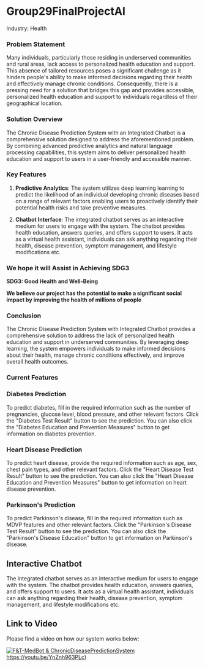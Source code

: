 # Group29FinalProjectAI
Industry: Health

### Problem Statement

Many individuals, particularly those residing in underserved communities and rural areas, lack access to personalized health education and support. This absence of tailored resources poses a significant challenge as it hinders people's ability to make informed decisions regarding their health and effectively manage chronic conditions. Consequently, there is a pressing need for a solution that bridges this gap and provides accessible, personalized health education and support to individuals regardless of their geographical location.

### Solution Overview

The Chronic Disease Prediction System with an Integrated Chatbot is a comprehensive solution designed to address the aforementioned problem. By combining advanced predictive analytics and natural language processing capabilities, this system aims to deliver personalized health education and support to users in a user-friendly and accessible manner.

### Key Features

1. **Predictive Analytics**: The system utilizes deep learning learning to predict the likelihood of an individual developing chronic diseases based on a range of relevant factors enabling users to proactively identify their potential health risks and take preventive measures.

2. **Chatbot Interface**: The integrated chatbot serves as an interactive medium for users to engage with the system. The chatbot provides health education, answers queries, and offers support to users. It acts as a virtual health assistant, individuals can ask anything regarding their health, disease prevention, symptom management, and lifestyle modifications etc.

### We hope it will Assist in Achieving SDG3
**SDG3: Good Health and Well-Being**

**We believe our project has the potential to make a significant social impact by improving the health of millions of people**


### Conclusion

The Chronic Disease Prediction System with Integrated Chatbot provides a comprehensive solution to address the lack of personalized health education and support in underserved communities. By leveraging deep learning, the system empowers individuals to make informed decisions about their health, manage chronic conditions effectively, and improve overall health outcomes.

### Current Features

### Diabetes Prediction

To predict diabetes, fill in the required information such as the number of pregnancies, glucose level, blood pressure, and other relevant factors. Click the "Diabetes Test Result" button to see the prediction. You can also click the "Diabetes Education and Prevention Measures" button to get information on diabetes prevention.

### Heart Disease Prediction

To predict heart disease, provide the required information such as age, sex, chest pain types, and other relevant factors. Click the "Heart Disease Test Result" button to see the prediction. You can also click the "Heart Disease Education and Prevention Measures" button to get information on heart disease prevention.

### Parkinson's Prediction

To predict Parkinson's disease, fill in the required information such as MDVP features and other relevant factors. Click the "Parkinson's Disease Test Result" button to see the prediction. You can also click the "Parkinson's Disease Education" button to get information on Parkinson's disease.

## Interactive Chatbot

The integrated chatbot serves as an interactive medium for users to engage with the system. The chatbot provides health education, answers queries, and offers support to users. It acts as a virtual health assistant, individuals can ask anything regarding their health, disease prevention, symptom management, and lifestyle modifications etc.


## Link to Video

Please find a video on how our system works below:

[![F&T-MedBot & ChronicDiseasePredictionSystem](https://img.youtube.com/vi/ABC12345678/0.jpg)](https://youtu.be/YnZnh963PLc)https://youtu.be/YnZnh963PLc)


